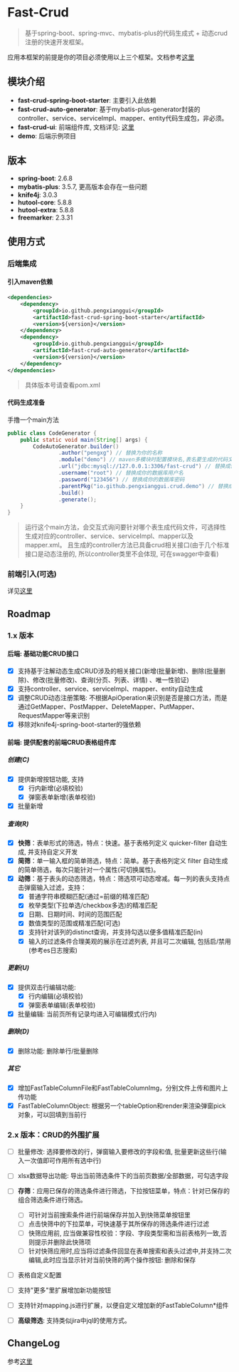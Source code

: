 # Fast-Crud

> 基于spring-boot、spring-mvc、mybatis-plus的代码生成式 + 动态crud注册的快速开发框架。

应用本框架的前提是你的项目必须使用以上三个框架。文档参考[这里](http://pengxg.cc/tags/fast-crud)

## 模块介绍

- **fast-crud-spring-boot-starter**: 主要引入此依赖
- **fast-crud-auto-generator**: 基于mybatis-plus-generator封装的controller、service、serviceImpl、mapper、entity代码生成包，非必须。
- **fast-crud-ui**: 前端组件库, 文档详见: [这里](./fast-crud-ui/README.md)
- **demo**: 后端示例项目

## 版本

- **spring-boot**: 2.6.8
- **mybatis-plus**: 3.5.7, 更高版本会存在一些问题
- **knife4j**: 3.0.3
- **hutool-core**: 5.8.8
- **hutool-extra**: 5.8.8
- **freemarker**: 2.3.31

## 使用方式
### 后端集成
#### 引入maven依赖
```xml
<dependencies>
    <dependency>
        <groupId>io.github.pengxianggui</groupId>
        <artifactId>fast-crud-spring-boot-starter</artifactId>
        <version>${version}</version>
    </dependency>
    <dependency>
        <groupId>io.github.pengxianggui</groupId>
        <artifactId>fast-crud-auto-generator</artifactId>
        <version>${version}</version>
    </dependency>
</dependencies>
```
> 具体版本号请查看pom.xml

#### 代码生成准备
手撸一个main方法
```java
public class CodeGenerator {
    public static void main(String[] args) {
        CodeAutoGenerator.builder()
                .author("pengxg") // 替换为你的名称
                .module("demo") // maven多模块时配置模块名,表名要生成的代码文件存放的模块
                .url("jdbc:mysql://127.0.0.1:3306/fast-crud") // 替换成你的数据库连接地址
                .username("root") // 替换成你的数据库用户名
                .password("123456") // 替换成你的数据库密码
                .parentPkg("io.github.pengxianggui.crud.demo") // 替换成你的包根目录
                .build()
                .generate();
    }
}
```
> 运行这个main方法，会交互式询问要针对哪个表生成代码文件，可选择性生成对应的controller、service、serviceImpl、mapper以及mapper.xml。
> 且生成的controller方法已具备crud相关接口(由于几个标准接口是动态注册的, 所以controller类里不会体现, 可在swagger中查看)

### 前端引入(可选)
详见[这里](./fast-crud-ui/README.md)

## Roadmap

### 1.x 版本

#### 后端: 基础功能CRUD接口

- [x] 支持基于注解动态生成CRUD涉及的相关接口(新增(批量新增)、删除(批量删除)、修改(批量修改)、查询(分页、列表、详情)
  、唯一性验证)
- [x] 支持controller、service、serviceImpl、mapper、entity自动生成
- [x] 调整CRUD动态注册策略: 不根据ApiOperation来识别是否是接口方法，而是通过GetMapper、PostMapper、DeleteMapper、PutMapper、RequestMapper等来识别
- [x] 移除对knife4j-spring-boot-starter的强依赖

#### 前端: 提供配套的前端CRUD表格组件库

##### 创建(C)

- [x] 提供新增按钮功能, 支持
    - [x] 行内新增(必填校验)
    - [x] 弹窗表单新增(表单校验)
- [x] 批量新增

##### 查询(R)

- [x] **快筛**：表单形式的筛选，特点：快速。基于表格列定义 quicker-filter 自动生成, 并支持自定义开发
- [x] **简筛**：单一输入框的简单筛选，特点：简单。基于表格列定义 filter 自动生成的简单筛选，每次只能针对一个属性(可切换属性)。
- [x] **动筛**：基于表头的动态筛选，特点：筛选项可动态增减。每一列的表头支持点击弹窗输入过滤，支持：
    - [x] 普通字符串模糊匹配(通过=前缀的精准匹配)
    - [x] 枚举类型(下拉单选/checkbox多选)的精准匹配
    - [x] 日期、日期时间、时间的范围匹配
    - [x] 数值类型的范围或精准匹配(可选)
    - [x] 支持针对该列的distinct查询，并支持勾选以便多值精准匹配(in)
    - [x] 输入的过滤条件合理美观的展示在过滤列表, 并且可二次编辑, 包括启/禁用(参考es日志搜索)

##### 更新(U)

- [x] 提供双击行编辑功能:
    - [x] 行内编辑(必填校验)
    - [x] 弹窗表单编辑(表单校验)
- [x] 批量编辑: 当前页所有记录均进入可编辑模式(行内)

##### 删除(D)

- [x] 删除功能: 删除单行/批量删除

##### 其它

- [x] 增加FastTableColumnFile和FastTableColumnImg，分别文件上传和图片上传功能
- [x] FastTableColumnObject: 根据另一个tableOption和render来渲染弹窗pick对象，可以回填到当前行

### 2.x 版本：CRUD的外围扩展

- [ ] 批量修改: 选择要修改的行，弹窗输入要修改的字段和值, 批量更新这些行(输入一次值即可作用所有选中行)
- [ ] xlsx数据导出功能: 导出当前筛选条件下的当前页数据/全部数据，可勾选字段
- [ ] **存筛**：应用已保存的筛选条件进行筛选，下拉按钮菜单，特点：针对已保存的组合筛选条件进行筛选。
    - [ ] 可针对当前搜索条件进行前端保存并加入到快筛菜单按钮里
    - [ ] 点击快筛中的下拉菜单，可快速基于其所保存的筛选条件进行过滤
    - [ ] 快筛应用前, 应当做兼容性校验：字段、字段类型需和当前表格列一致,否则提示并删除此快筛项
    - [ ] 针对快筛应用时,应当将过滤条件回显在表单搜索和表头过滤中,并支持二次编辑,此时应当显示针对当前快筛的两个操作按钮:
      删除和保存
- [ ] 表格自定义配置
- [ ] 支持"更多"里扩展增加新功能按钮
- [ ] 支持针对mapping.js进行扩展，以便自定义增加新的FastTableColumn*组件
- [ ] **高级筛选**: 支持类似jira中jql的使用方式。 


## ChangeLog
参考[这里](https://github.com/pengxianggui/fast-crud/blob/main/ChangeLog.md)